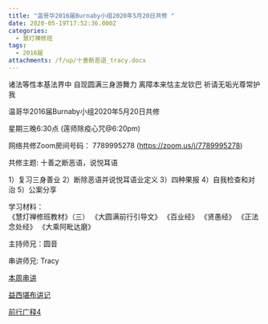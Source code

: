 ```yaml
---
title: "温哥华2016届Burnaby小组2020年5月20日共修 "
date: 2020-05-19T17:52:36.000Z
categories:
  - 慧灯禅修班
tags:
  - 2016届
attachments: /f/up/十善断恶语_tracy.docx
---
```

诸法等性本基法界中 自现圆满三身游舞力 离障本来怙主龙钦巴 祈请无垢光尊常护我

温哥华2016届Burnaby小组2020年5月20日共修 

星期三晚6:30点 (莲师除疫心咒@6:20pm)

网络共修Zoom房间号码： 7789995278 (<https://zoom.us/j/7789995278>)

共修主题: 十善之断恶语，说悦耳语

1）复习三身善业
2）断除恶语并说悦耳语业定义
3）四种果报
4）自我检查和对治
5）公案分享

学习材料：  
《慧灯禅修班教材》（三） 
《大圆满前行引导文》
《百业经》
《贤愚经》
《正法念处经》
《大乘阿毗达磨》

主持师兄：圆音

串讲师兄: Tracy


[本周串讲](http://huidengchanxiu.net/hdv/f/up/十善断恶语_tracy.docx)

[益西堪布讲记](http://huidengchanxiu.net/hdv/f/up/因果益西.pdf)

[前行广释4](http://huidengchanxiu.net/hdv/f/up/前行广释4.pdf)
